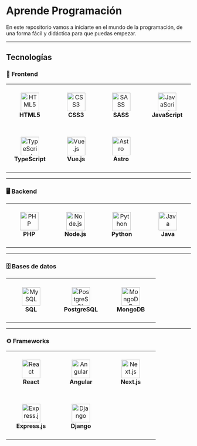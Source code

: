 # Aprende Programación

En este repositorio vamos a iniciarte en el mundo de la programación, de una forma fácil y didáctica para que puedas empezar.

---

## Tecnologías

### 🎨 Frontend

<table>
  <tr>
    <td align="center" width="120" height="120">
      <a href="./HTML5/README.md">
        <img src="https://cdn.jsdelivr.net/gh/devicons/devicon/icons/html5/html5-original.svg" alt="HTML5" width="50"/>
        <br/>
      </a>
      <strong>HTML5</strong>
    </td>
    <td align="center" width="120" height="120">
      <img src="https://cdn.jsdelivr.net/gh/devicons/devicon/icons/css3/css3-original.svg" alt="CSS3" width="50"/>
      <br/>
      <strong>CSS3</strong>
    </td>
    <td align="center" width="120" height="120">
      <img src="https://cdn.jsdelivr.net/gh/devicons/devicon/icons/sass/sass-original.svg" alt="SASS" width="50"/>
      <br/>
      <strong>SASS</strong>
    </td>
    <td align="center" width="120" height="120">
      <img src="https://cdn.jsdelivr.net/gh/devicons/devicon/icons/javascript/javascript-original.svg" alt="JavaScript" width="50"/>
      <br/>
      <strong>JavaScript</strong>
    </td>
  </tr>
  <tr>
    <td align="center" width="120" height="120">
      <img src="https://cdn.jsdelivr.net/gh/devicons/devicon/icons/typescript/typescript-original.svg" alt="TypeScript" width="50"/>
      <br/>
      <strong>TypeScript</strong>
    </td>
    <td align="center" width="120" height="120">
      <img src="https://cdn.jsdelivr.net/gh/devicons/devicon/icons/vuejs/vuejs-original.svg" alt="Vue.js" width="50"/>
      <br/>
      <strong>Vue.js</strong>
    </td>
    <td align="center" width="120" height="120">
      <img src="https://cdn.jsdelivr.net/gh/devicons/devicon/icons/astro/astro-original.svg" alt="Astro" width="50"/>
      <br/>
      <strong>Astro</strong>
    </td>
  </tr>
</table>

---

### 🖥️ Backend

<table>
  <tr>
    <td align="center" width="120" height="120">
      <img src="https://cdn.jsdelivr.net/gh/devicons/devicon/icons/php/php-original.svg" alt="PHP" width="50"/>
      <br/>
      <strong>PHP</strong>
    </td>
    <td align="center" width="120" height="120">
      <img src="https://cdn.jsdelivr.net/gh/devicons/devicon/icons/nodejs/nodejs-original.svg" alt="Node.js" width="50"/>
      <br/>
      <strong>Node.js</strong>
    </td>
    <td align="center" width="120" height="120">
      <img src="https://cdn.jsdelivr.net/gh/devicons/devicon/icons/python/python-original.svg" alt="Python" width="50"/>
      <br/>
      <strong>Python</strong>
    </td>
    <td align="center" width="120" height="120">
      <img src="https://cdn.jsdelivr.net/gh/devicons/devicon/icons/java/java-original.svg" alt="Java" width="50"/>
      <br/>
      <strong>Java</strong>
    </td>
  </tr>
</table>

---

### 🗄️ Bases de datos

<table>
  <tr>
    <td align="center" width="120" height="120">
      <img src="https://cdn.jsdelivr.net/gh/devicons/devicon/icons/mysql/mysql-original.svg" alt="MySQL" width="50"/>
      <br/>
      <strong>SQL</strong>
    </td>
    <td align="center" width="120" height="120">
      <img src="https://cdn.jsdelivr.net/gh/devicons/devicon/icons/postgresql/postgresql-original.svg" alt="PostgreSQL" width="50"/>
      <br/>
      <strong>PostgreSQL</strong>
    </td>
    <td align="center" width="120" height="120">
      <img src="https://cdn.jsdelivr.net/gh/devicons/devicon/icons/mongodb/mongodb-original.svg" alt="MongoDB" width="50"/>
      <br/>
      <strong>MongoDB</strong>
    </td>
  </tr>
</table>

---

### ⚙️ Frameworks

<table>
  <tr>
    <td align="center" width="120" height="120">
      <a href="./REACT/README.md">
        <img src="https://upload.wikimedia.org/wikipedia/commons/a/a7/React-icon.svg" alt="React" width="50"/>
        <br/>
      </a>
      <strong>React</strong>
    </td>
    <td align="center" width="120" height="120">
      <a href="./Angular/README.md">
        <img src="https://angular.io/assets/images/logos/angular/angular.svg" alt="Angular" width="50"/>
        <br/>
      </a>
      <strong>Angular</strong>
    </td>
    <td align="center" width="120" height="120">
      <img src="https://cdn.jsdelivr.net/gh/devicons/devicon/icons/nextjs/nextjs-original.svg" alt="Next.js" width="50"/>
      <br/>
      <strong>Next.js</strong>
    </td>
  </tr>
  <tr>
    <td align="center" width="120" height="120">
      <img src="https://cdn.jsdelivr.net/gh/devicons/devicon/icons/express/express-original.svg" alt="Express.js" width="50"/>
      <br/>
      <strong>Express.js</strong>
    </td>
    <td align="center" width="120" height="120">
      <img src="https://cdn.jsdelivr.net/gh/devicons/devicon/icons/django/django-plain.svg" alt="Django" width="50"/>
      <br/>
      <strong>Django</strong>
    </td>
  </tr>
</table>



